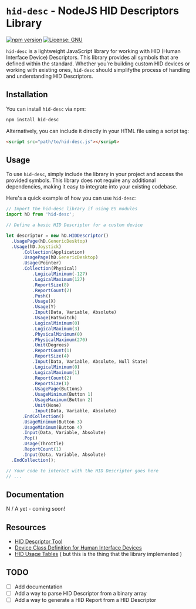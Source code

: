 # `hid-desc` - NodeJS HID Descriptors Library
[![npm version](https://badge.fury.io/js/hid-desc.svg)](https://badge.fury.io/js/hid-desc) [![License: GNU](https://img.shields.io/badge/License-GNU-blue.svg)](https://opensource.org/licenses/GNU)

`hid-desc` is a lightweight JavaScript library for working with HID (Human Interface Device) Descriptors. This library provides all symbols that are defined within the standard. Whether you're building custom HID devices or working with existing ones, `hid-desc` should simplifythe process of handling and understanding HID Descriptors.

## Installation

You can install `hid-desc` via npm:

```bash
npm install hid-desc
```

Alternatively, you can include it directly in your HTML file using a script tag:

```html
<script src="path/to/hid-desc.js"></script>
```

## Usage

To use `hid-desc`, simply include the library in your project and access the provided symbols. This library does not require any additional dependencies, making it easy to integrate into your existing codebase.

Here's a quick example of how you can use `hid-desc`:

```javascript
// Import the hid-desc library if using ES modules
import hD from 'hid-desc';

// Define a basic HID Descriptor for a custom device

let descriptor = new hD.HIDDescriptor()
  .UsagePage(hD.GenericDesktop)
  .Usage(hD.Joystick)
      .Collection(Application)
      .UsagePage(hD.GenericDesktop)
      .Usage(Pointer)
      .Collection(Physical)
          .LogicalMinimum(-127)
          .LogicalMaximum(127)
          .ReportSize(8)
          .ReportCount(2)
          .Push()
          .Usage(X)
          .Usage(Y)
          .Input(Data, Variable, Absolute)
          .Usage(HatSwitch)
          .LogicalMinimum(0)
          .LogicalMaximum(3)
          .PhysicalMinimum(0)
          .PhysicalMaximum(270)
          .Unit(Degrees)
          .ReportCount(1)
          .ReportSize(4)
          .Input(Data, Variable, Absolute, Null State)
          .LogicalMinimum(0)
          .LogicalMaximum(1)
          .ReportCount(2)
          .ReportSize(1)
          .UsagePage(Buttons)
          .UsageMinimum(Button 1)
          .UsageMaximum(Button 2)
          .Unit(None)
          .Input(Data, Variable, Absolute)
      .EndCollection()
      .UsageMinimum(Button 3)
      .UsageMinimum(Button 4)
      .Input(Data, Variable, Absolute)
      .Pop()
      .Usage(Throttle)
      .ReportCount(1)
      .Input(Data, Variable, Absolute)
  .EndCollection();

// Your code to interact with the HID Descriptor goes here
// ...

```

## Documentation

N / A yet - coming soon!

## Resources
* [HID Descriptor Tool](https://eleccelerator.com/usbdescreqparser/)
* [Device Class Definition for Human Interface Devices](https://www.usb.org/sites/default/files/hid1_11.pdf)
* [HID Usage Tables](https://usb.org/sites/default/files/hut1_4.pdf) ( but this is the thing that the library implemented )

## TODO
- [ ] Add documentation
- [ ] Add a way to parse HID Descriptor from a binary array
- [ ] Add a way to generate a HID Report from a HID Descriptor